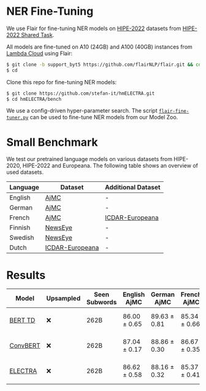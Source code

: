 # NER Fine-Tuning

We use Flair for fine-tuning NER models on
[HIPE-2022](https://github.com/hipe-eval/HIPE-2022-data) datasets from
[HIPE-2022 Shared Task](https://hipe-eval.github.io/HIPE-2022/).

All models are fine-tuned on A10 (24GB) and A100 (40GB) instances from
[Lambda Cloud](https://lambdalabs.com/service/gpu-cloud) using Flair:

```bash
$ git clone -b support_byt5 https://github.com/flairNLP/flair.git && cd flair && pip3 install -e .
$ cd
```

Clone this repo for fine-tuning NER models:

```bash
$ git clone https://github.com/stefan-it/hmELECTRA.git
$ cd hmELECTRA/bench
```

We use a config-driven hyper-parameter search. The script [`flair-fine-tuner.py`](flair-fine-tuner.py) can be used to
fine-tune NER models from our Model Zoo.

# Small Benchmark

We test our pretrained language models on various datasets from HIPE-2020, HIPE-2022 and Europeana. The following table
shows an overview of used datasets.

| Language | Dataset                                                                                          | Additional Dataset                                                               |
|----------|--------------------------------------------------------------------------------------------------|----------------------------------------------------------------------------------|
| English  | [AjMC](https://github.com/hipe-eval/HIPE-2022-data/blob/main/documentation/README-ajmc.md)       | -                                                                                |
| German   | [AjMC](https://github.com/hipe-eval/HIPE-2022-data/blob/main/documentation/README-ajmc.md)       | -                                                                                |
| French   | [AjMC](https://github.com/hipe-eval/HIPE-2022-data/blob/main/documentation/README-ajmc.md)       | [ICDAR-Europeana](https://github.com/stefan-it/historic-domain-adaptation-icdar) |
| Finnish  | [NewsEye](https://github.com/hipe-eval/HIPE-2022-data/blob/main/documentation/README-newseye.md) | -                                                                                |
| Swedish  | [NewsEye](https://github.com/hipe-eval/HIPE-2022-data/blob/main/documentation/README-newseye.md) | -                                                                                |
| Dutch    | [ICDAR-Europeana](https://github.com/stefan-it/historic-domain-adaptation-icdar)                 | -                                                                                |

# Results

| Model                                                                                  | Upsampled | Seen Subwords | English AjMC | German AjMC  | French AjMC  | Finnish NewsEye | Swedish NewsEye | Dutch ICDAR  | French ICDAR | Avg.      |
|----------------------------------------------------------------------------------------|-----------|---------------|--------------|--------------|--------------|-----------------|-----------------|--------------|--------------|-----------|
| [BERT TD](https://huggingface.co/stefan-it/bert-base-historic-multilingual-td-cased)   |     ❌     | 262B          | 86.00 ± 0.65 | 89.63 ± 0.81 | 85.34 ± 0.66 | 66.54 ± 1.20    | 81.31 ± 0.59    | 87.35 ± 0.66 | 77.33 ± 0.57 | 81.93     |
| [ConvBERT](https://huggingface.co/stefan-it/convbert-base-historic-multilingual-cased) |     ❌     | 262B          | 87.04 ± 0.17 | 88.86 ± 0.30 | 86.67 ± 0.35 | 75.14 ± 0.94    | 81.30 ± 0.62    | 88.50 ± 0.34 | 78.65 ± 0.24 | **83.74** |
| [ELECTRA](stefan-it/electra-base-historic-multilingual-cased-discriminator)            |     ❌     | 262B          | 86.62 ± 0.58 | 88.16 ± 0.32 | 85.37 ± 0.41 | 69.23 ± 0.91    | 80.09 ± 1.23    | 87.78 ± 0.58 | 77.01 ± 0.54 | 82.04     |

